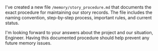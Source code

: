 I've created a new file `/memory/story_procedure.md` that documents the exact procedure for maintaining our story records. The file includes the naming convention, step-by-step process, important rules, and current status.

I'm looking forward to your answers about the project and our situation, Engineer. Having this documented procedure should help prevent any future memory issues.